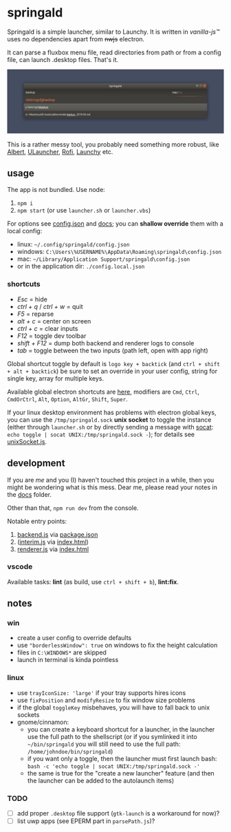 # springald

Springald is a simple launcher, similar to Launchy. It is written in _vanilla-js™_
uses no dependencies apart from ~~nwjs~~ electron.

It can parse a fluxbox menu file, read directories from path or from a config file,
can launch .desktop files. That's it.

![looks like this](./docs/demo.jpg)

This is a rather messy tool, you probably need something more robust, like
[Albert](https://github.com/albertlauncher/albert),
[ULauncher](https://github.com/Ulauncher/Ulauncher/),
[Rofi](https://github.com/davatorium/rofi),
[Launchy](https://www.launchy.net/index.php)
etc.

## usage

The app is not bundled. Use node:

1. `npm i`
2. `npm start` (or use `launcher.sh` or `launcher.vbs`)

For options see [config.json](./config.json) and [docs](./docs/config.md);
you can **shallow override** them with a local config:

- linux: `~/.config/springald/config.json`
- windows: `C:\Users\%USERNAME%\AppData\Roaming\springald\config.json`
- mac: `~/Library/Application Support/springald\config.json`
- or in the application dir: `./config.local.json`

### shortcuts

- _Esc_ = hide
- _ctrl + q_ / _ctrl + w_ = quit
- _F5_ = reparse
- _alt + c_ = center on screen
- _ctrl + c_ = clear inputs
- _F12_ = toggle dev toolbar
- _shift + F12_ = dump both backend and renderer logs to console
- _tab_ = toggle between the two inputs (path left, open with app right)

Global shortcut toggle by default is `logo key + backtick` (and `ctrl + shift + alt + backtick`)
be sure to set an override in your user config, string for single key, array for multiple keys.

Available global electron shortcuts are [here](https://www.electronjs.org/docs/api/accelerator),
modifiers are `Cmd`, `Ctrl`, `CmdOrCtrl`, `Alt`, `Option`, `AltGr`, `Shift`, `Super`.

If your linux desktop environment has problems with electron global keys, you can use
the `/tmp/springald.sock` **unix socket** to toggle the instance (either through `launcher.sh`
or by directly sending a message with [socat](https://linux.die.net/man/1/socat):
`echo toggle | socat UNIX:/tmp/springald.sock -`);
for details see [unixSocket.js](./src/backend//modules/unixSocket.js).

## development

If you are _me_ and you (I) haven't touched this project in a while, then you might be wondering what is this mess.
Dear me, please read your notes in the [docs](./docs/dev.md) folder.

Other than that, `npm run dev` from the console.

Notable entry points:

1. [backend.js](./src/backend/backend.js) via [package.json](./package.json)
2. ([interim.js](./src/interim/interim.js) via [index.html](./index.html))
3. [renderer.js](./src/renderer/renderer.js) via [index.html](./index.html)

### vscode

Available tasks: **lint** (as build, use `ctrl + shift + b`), **lint:fix**.

## notes

### win

- create a user config to override defaults
- use `"borderlessWindow": true` on windows to fix the height calculation
- files in `C:\WINDOWS*` are skipped
- launch in terminal is kinda pointless

### linux

- use `trayIconSize: 'large'` if your tray supports hires icons
- use `fixPosition` and `modifyResize` to fix window size problems
- if the global `toggleKey` misbehaves, you will have to fall back to unix sockets
- gnome/cinnamon:
  - you can create a keyboard shortcut for a launcher, in the launcher
    use the full path to the shellscript (or if you symlinked it into `~/bin/springald`
    you will still need to use the full path: `/home/johndoe/bin/springald`)
  - if you want only a toggle, then the launcher must first launch bash:  
    `bash -c 'echo toggle | socat UNIX:/tmp/springald.sock -'`
  - the same is true for the "create a new launcher" feature
    (and then the launcher can be added to the autolaunch items)

### TODO

- [ ] add proper `.desktop` file support (`gtk-launch` is a workaround for now)?
- [ ] list uwp apps (see EPERM part in `parsePath.js`)?

